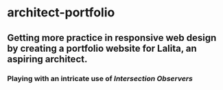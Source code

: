 # architect-portfolio
## Getting more practice in responsive web design by creating a portfolio website for Lalita, an aspiring architect.
### Playing with an intricate use of *Intersection Observers*
